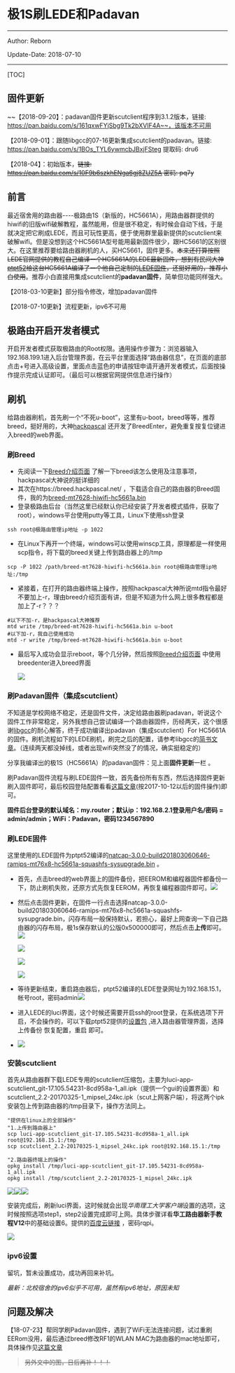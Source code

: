 # 极1S刷LEDE和Padavan

------

Author: Reborn

Update-Date: 2018-07-10

-----



[TOC]

## 固件更新

~~【2018-09-20】：padavan固件更新scutclient程序到3.1.2版本，链接: https://pan.baidu.com/s/161qxwFYjSbg9Tk2bXVlF4A~~，该版本不可用 

【2018-09-01】：跟随libgcc的07-16更新集成scutclient的padavan。链接: https://pan.baidu.com/s/1BOs_TYL6ywmcbJBxjFSteg 提取码: dru6

【2018-04】：初始版本，~~链接: https://pan.baidu.com/s/10F9b6szkhENga6gj8ZUZ5A 密码: pq7y~~

## 前言

最近宿舍用的路由器----极路由1S（新版的，HC5661A），用路由器群提供的hiwifi的旧版wifi破解教程，虽然能用，但是很不稳定，有时候会自动下线，于是就决定把它刷成LEDE，而且可玩性更高，便于使用群里最新提供的scutclient来破解wifi。但是没想到这个HC5661A型号能用最新固件很少，跟HC5661的区别很大。在这里推荐要给路由器刷机的人，买HC5661，固件更多。~~本来还打算按照LEDE官网提供的教程自己编译一个HC5661A的LEDE最新固件，想到有民间大神[ptpt52](http://www.right.com.cn/forum/space-uid-372524.html)给这台HC5661A编译了一个他自己定制的[LEDE固件](http://www.right.com.cn/forum/forum.php?mod=viewthread&tid=212965&extra=page%3D1&page=1)，还挺好用的，推荐小白使用~~。推荐小白直接用集成scutclient的**padavan固件**，简单但功能同样强大。

【2018-03-10更新】部分指令修改，增加padavan固件

【2018-07-10更新】流程更新，ipv6不可用



## 极路由开启开发者模式

开启开发者模式获取极路由的Root权限。通用操作步骤为：浏览器输入192.168.199.1进入后台管理界面，在云平台里面选择“路由器信息”，在页面的底部点击+号进入高级设置，里面点击蓝色的申请按钮申请开通开发者模式，后面按操作提示完成认证即可。（最后可以根据官网提供信息进行操作）

## 刷机

给路由器刷机，首先刷一个“不死u-boot”，这里有u-boot，breed等等，推荐breed，挺好用的，大神[hackpascal](http://www.right.com.cn/forum/space-uid-200302.html) 还开发了BreedEnter，避免重复按复位键进入breed的web界面。

### 刷Breed

- 先阅读一下[Breed介绍页面](http://www.right.com.cn/forum/thread-161906-1-1.html) 了解一下breed该怎么使用及注意事项，hackpascal大神说的挺详细的
- 其次在https://breed.hackpascal.net/ ，下载适合自己的路由器的Breed固件，我的为[breed-mt7628-hiwifi-hc5661a.bin](https://breed.hackpascal.net/breed-mt7628-hiwifi-hc5661a.bin) 
- 登录极路由后台（当然这里已经默认你已经安装了开发者模式插件，获取了root），windows平台使用putty等工具，Linux下使用ssh登录

```shell
ssh root@极路由管理ip地址 -p 1022
```

- 在Linux下再开一个终端，windows可以使用winscp工具，原理都是一样使用scp指令，将下载的breed关键上传到路由器上的/tmp

```shell
scp -P 1022 /path/breed-mt7628-hiwifi-hc5661a.bin root@极路由管理ip地址:/tmp
```

- 紧接着，在打开的路由器终端上操作，按照hackpascal大神所说mtd指令最好不要加上-r，理由breed介绍页面有讲，但是不知道为什么网上很多教程都是加上了-r？？？

```shell
#以下不加-r，是hackpascal大神推荐
mtd write /tmp/breed-mt7628-hiwifi-hc5661a.bin u-boot
#以下加-r，我自己使用成功
mtd -r write /tmp/breed-mt7628-hiwifi-hc5661a.bin u-boot
```

- 最后写入成功会显示reboot，等个几分钟，然后按照[Breed介绍页面](http://www.right.com.cn/forum/thread-161906-1-1.html) 中使用breedenter进入breed界面

  ![](../images/luyou/breed界面.PNG)


### 刷Padavan固件（集成scutclient）

不知道是学校网络不稳定，还是固件文件，决定给路由器刷padavan，听说这个固件工作非常稳定，另外我想自己尝试编译一个路由器固件，历经两天，这个很感谢[libgcc](https://www.jianshu.com/u/70c0d31e3717)的耐心解答，终于成功编译出padavan（集成scutclient）For HC5661A的固件。刷机流程如下的LEDE刷机，刷完之后的配置，请参考libgcc的[简书文章](https://www.jianshu.com/p/cb51fb0fb2ac)。（连续两天都没掉线，或者出现wifi突然没了的情况，确实挺稳定的）



分享我编译出的极1S（HC5661A）的padavan固件：见上面**固件更新**一栏 。



刷Padavan固件流程与刷LEDE固件一致，首先备份所有东西，然后选择固件更新刷入固件即可，最后校园登陆配置看看[这篇文章](https://www.jianshu.com/p/cb51fb0fb2ac)(按2017-10-12以后的固件操作)即可。

**固件后台登录的默认域名：my.router；默认ip：192.168.2.1登录用户名/密码 = admin/admin；WiFi：Padavan，密码1234567890**



### 刷LEDE固件

这里使用的LEDE固件为ptpt52编译的[natcap-3.0.0-build201803060646-ramips-mt76x8-hc5661a-squashfs-sysupgrade.bin](https://router-sh.ptpt52.com/rom/natcap-3.0.0-build201803060646-ramips-mt76x8-hc5661a-squashfs-sysupgrade.bin) 。

- 首先，点击breed的web界面上的固件备份，把EEROM和编程器固件都备份一下，防止刷机失败，还原方式先恢复EEROM，再恢复编程器固件即可。![](../images/luyou/breed备份.PNG)

- 然后点击固件更新，在固件一行点击选择natcap-3.0.0-build201803060646-ramips-mt76x8-hc5661a-squashfs-sysupgrade.bin，闪存布局一般保持默认，若担心，最好上网查询一下自己路由器的闪存布局，极1s保存默认的公版0x500000即可，然后点击**上传**即可。![](../images/luyou/breed刷机.PNG)

  ![](../images/luyou/breed刷机2.PNG)

  ![](../images/luyou/breed刷机3.PNG)

  ![](../images/luyou/breed刷机4.PNG)

- 等待更新结束，重启路由器后，ptpt52编译的LEDE登录网址为192.168.15.1，帐号root，密码admin![](../images/luyou/LEDE登陆web界面.PNG)

- 进入LEDE的luci界面，这个时候还需要开启ssh的root登录，在系统选项下开启，不会操作的，可以下载ptpt52提供的[设置包](http://www.right.com.cn/forum/thread-213900-1-1.html) ,进入路由器管理界面，选择 上传备份 恢复配置，重启 即可。

- ![](../images/luyou/勾选ssh登陆.PNG)

### 安装scutclient

首先从路由器群下载LEDE专用的scutclient压缩包，主要为luci-app-scutclient_git-17.105.54231-8cd958a-1_all.ipk（提供一个gui的设置界面）和scutclient_2.2-20170325-1_mipsel_24kc.ipk（scut上网客户端），将这两个ipk安装包上传到路由器的/tmp目录下，操作方法同上。

```shell
"提供在linux上的全部操作"
"1.上传到路由器上"
scp luci-app-scutclient_git-17.105.54231-8cd958a-1_all.ipk root@192.168.15.1:/tmp
scp scutclient_2.2-20170325-1_mipsel_24kc.ipk root@192.168.15.1:/tmp

"2.路由器终端上的操作"
opkg install /tmp/luci-app-scutclient_git-17.105.54231-8cd958a-1_all.ipk
opkg install /tmp/scutclient_2.2-20170325-1_mipsel_24kc.ipk
```

![](../images/luyou/ssh登录上路由器终端.PNG)![](../images/luyou/安装scutclient.PNG)![](../images/luyou/安装scutclient的luci界面.PNG)

安装完成后，刷新luci界面，这时候就会出现*华南理工大学客户端*设置的选项，这时候按照选项step1，step2设置完成即可上网。具体步骤详看**华工路由器新手教程V12**中的基础设置6。提供的[百度云链接](https://pan.baidu.com/s/1ahoD631-pB8DrlRVoqwEwg) ，密码rqpi。

![](../images/luyou/luci界面配置scutclient.PNG)

### ipv6设置

留坑，暂未设置成功，成功再回来补坑。



*最新：北校宿舍的ipv6似乎不可用，虽然有ipv6地址，原因未知*



## 问题及解决

【18-07-23】帮同学刷Padavan固件，遇到了WiFi无法连接问题，试过重刷EERom没用，最后通过breed修改RF1的WLAN MAC为路由器的mac地址即可，具体操作见[这篇文章](https://blog.csdn.net/pxmxx/article/details/79427868)

> ~~另外文中的图，日后再补！！！~~
